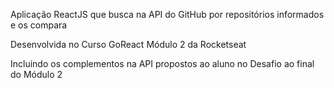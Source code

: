 Aplicação ReactJS que busca na API do GitHub por repositórios informados e os compara

Desenvolvida no Curso GoReact Módulo 2 da Rocketseat

Incluindo os complementos na API propostos ao aluno no Desafio ao final do Módulo 2
